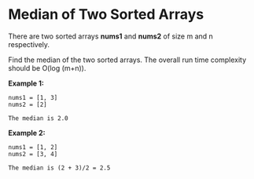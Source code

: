 # Median of Two Sorted Arrays

There are two sorted arrays __nums1__ and __nums2__ of size m and n respectively.

Find the median of the two sorted arrays. The overall run time complexity should be O(log (m+n)).

__Example 1:__

```pseudo
nums1 = [1, 3]
nums2 = [2]

The median is 2.0
```

__Example 2:__

```pseudo
nums1 = [1, 2]
nums2 = [3, 4]

The median is (2 + 3)/2 = 2.5
```

